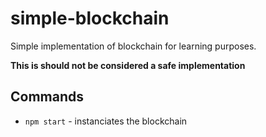 # simple-blockchain
Simple implementation of blockchain for learning purposes. 

__This is should not be considered a safe implementation__

## Commands

 * `npm start` - instanciates the blockchain
